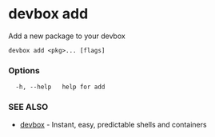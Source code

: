 # devbox add

Add a new package to your devbox

```
devbox add <pkg>... [flags]
```

### Options

```
  -h, --help   help for add
```

### SEE ALSO

* [devbox](./devbox.md)	 - Instant, easy, predictable shells and containers


